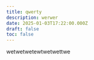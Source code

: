 ```yaml
---
title: qwerty
description: werwer
date: 2025-01-03T17:22:00.000Z
draft: false
toc: false
---
```

wetwetwetewtwetwettwe
